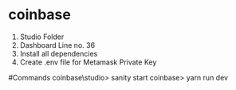 # coinbase
1) Studio Folder
2) Dashboard Line no. 36
3) Install all dependencies
4) Create .env file for Metamask Private Key

#Commands
coinbase\studio> sanity start
coinbase> yarn run dev
